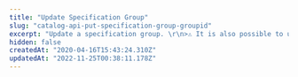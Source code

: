 ```yaml
---
title: "Update Specification Group"
slug: "catalog-api-put-specification-group-groupid"
excerpt: "Update a specification group. \r\n>⚠️ It is also possible to update a Specification Group by using an alternative legacy route: `/api/catalog_system/pvt/specification/group`.\r\n\r\n## Request and response body example\r\n\r\n```json\r\n{\r\n    \"CategoryId\": 1,\r\n    \"Id\": 17,\r\n    \"Name\": \"NewGroupName\",\r\n    \"Position\": 1\r\n}\r\n```"
hidden: false
createdAt: "2020-04-16T15:43:24.310Z"
updatedAt: "2022-11-25T00:38:11.178Z"
---
```

